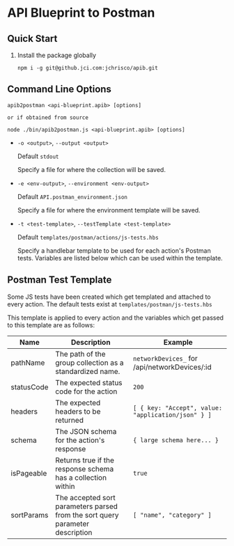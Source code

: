 # API Blueprint to Postman

## Quick Start
1. Install the package globally
    ```
    npm i -g git@github.jci.com:jchrisco/apib.git
    ```

## Command Line Options
```
apib2postman <api-blueprint.apib> [options]

or if obtained from source

node ./bin/apib2postman.js <api-blueprint.apib> [options]
```

* `-o <output>`, `--output <output>`

    Default `stdout`

    Specify a file for where the collection will be saved.

* `-e <env-output>`, `--environment <env-output>`

    Default `API.postman_environment.json`

    Specify a file for where the environment template will be saved.

* `-t <test-template>`, `--testTemplate <test-template>`

    Default `templates/postman/actions/js-tests.hbs`

    Specify a handlebar template to be used for each action's Postman tests. Variables are listed below which can be used within the template.

## Postman Test Template
Some JS tests have been created which get templated and attached to every action. The default tests exist at `templates/postman/js-tests.hbs`

This template is applied to every action and the variables which get passed to this template are as follows:

| Name | Description | Example |
| ---- | ----------- | ------- |
| pathName | The path of the group collection as a standardized name. | `networkDevices_` for /api/networkDevices/:id |
| statusCode | The expected status code for the action | `200` |
| headers | The expected headers to be returned | `[ { key: "Accept", value: "application/json" } ]` |
| schema | The JSON schema for the action's response | `{ large schema here... }` |
| isPageable | Returns true if the response schema has a collection within | `true` |
| sortParams | The accepted sort parameters parsed from the sort query parameter description | `[ "name", "category" ]` |